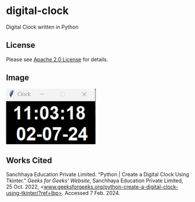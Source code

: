 # digital-clock

Digital Clock written in Python

## License

Please see [Apache 2.0 License](./LICENSE) for details.

## Image

![digital-clock](./images/digital-clock.png)

## Works Cited

Sanchhaya Education Private Limited. “Python | Create a Digital Clock Using Tkinter.” *Geeks for Geeks’ Website*,
Sanchhaya Education Private Limited, 25 Oct.
2022, <www.geeksforgeeks.org/python-create-a-digital-clock-using-tkinter/?ref=lbp>. Accessed 7 Feb. 2024.

